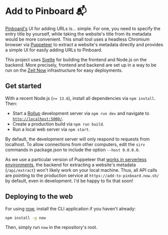# Add to Pinboard 📬

[Pinboard's](https://pinboard.in/) UI for adding URLs is... simple. For one, you need to specify the entry title by yourself, while taking the website's title from its metadata would be more convenient. This small tool uses a headless Chromium browser via [Puppeteer](https://github.com/puppeteer/puppeteer/) to extract a website's metadata directly and provides a simple UI for easily adding URLs to Pinboard.

This project uses [Svelte](https://svelte.dev/) for building the frontend and Node.js on the backend. More precisely, frontend and backend are set up in a way to be run on the [Zeit Now](https://zeit.co/) infrastructure for easy deployments.

## Get started

With a recent Node.js (`>= 13.6`), install all dependencies via `npm install`. Then:
* Start a [Rollup](https://rollupjs.org) development server via `npm run dev` and navigate to [`http://localhost:5000/`](http://localhost:5000).
* Create a production build via `npm run build`.
* Run a local web server via `npm start`.

By default, the development server will only respond to requests from localhost. To allow connections from other computers, edit the `sirv` commands in package.json to include the option `--host 0.0.0.0`.

As we use a particular version of Puppeteer that [works in serverless environments](https://zeit.co/blog/serverless-chrome), the backend for extracting a website's metadata (`/api/extract`) won't likely work on your local machine. Thus, all API calls are pointing to the production service at `https://add-to-pinboard.now.sh/` by default, even in development. I'd be happy to fix that soon! 


## Deploying to the web

For using [now](https://zeit.co/now), install the CLI application if you haven't already:

```bash
npm install -g now
```

Then, simply run `now` in the repository's root.
